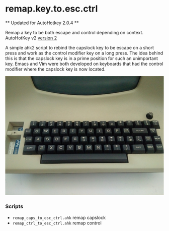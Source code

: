 # remap.key.to.esc.ctrl
** Updated for AutoHotkey 2.0.4 **

Remap a key to be both escape and control depending on context. AutoHotKey v2 [version 2](https://www.autohotkey.com/v2/) 

A simple ahk2 script to rebind the capslock key to be escape on a short press and work as the control modifier key on a long press. The idea behind this is that the capslock key is in a prime position for such an unimportant key. Emacs and Vim were both developed on keyboards that had the control modifier where the capslock key is now located.

![](ADM-3A_keyboard_cb140.jpg)

### Scripts
- `remap_caps_to_esc_ctrl.ahk` remap capslock
- `remap_ctrl_to_esc_ctrl.ahk` remap control
